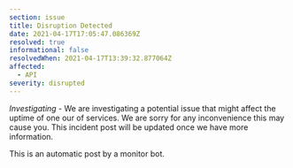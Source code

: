 ```yaml
---
section: issue
title: Disruption Detected
date: 2021-04-17T17:05:47.086369Z
resolved: true
informational: false
resolvedWhen: 2021-04-17T13:39:32.877064Z
affected:
  - API
severity: disrupted
---
```

*Investigating* - We are investigating a potential issue that might affect the uptime of one our of services. We are sorry for any inconvenience this may cause you. This incident post will be updated once we have more information.

This is an automatic post by a monitor bot.
        